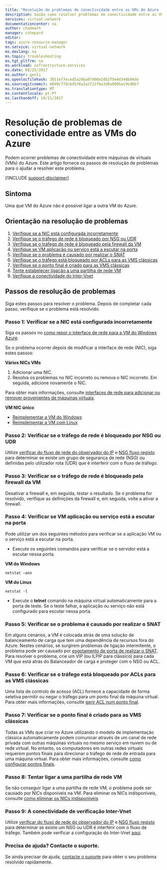 ```yaml
---
title: "Resolução de problemas de conectividade entre as VMs do Azure | Microsoft Docs"
description: Saiba como resolver problemas de conectividade entre as VMs do Azure.
services: virtual-network
documentationcenter: na
author: chadmath
manager: cshepard
editor: 
tags: azure-resource-manager
ms.service: virtual-network
ms.devlang: na
ms.topic: troubleshooting
ms.tgt_pltfrm: na
ms.workload: infrastructure-services
ms.date: 08/25/2017
ms.author: genli
ms.openlocfilehash: 3011ef7eced5a24ba07d06e2db2f5e4d344b94de
ms.sourcegitcommit: 6699c77dcbd5f8a1a2f21fba3d0a0005ac9ed6b7
ms.translationtype: MT
ms.contentlocale: pt-PT
ms.lasthandoff: 10/11/2017
---
```

# <a name="troubleshooting-connectivity-problems-between-azure-vms"></a>Resolução de problemas de conectividade entre as VMs do Azure

Podem ocorrer problemas de conectividade entre máquinas de virtuais (VMs) do Azure. Este artigo fornece os passos de resolução de problemas para o ajudar a resolver este problema. 

[!INCLUDE [support-disclaimer](../../includes/support-disclaimer.md)]

## <a name="symptom"></a>Sintoma

Uma que VM do Azure não é possível ligar a outra VM do Azure.

## <a name="troubleshooting-guidance"></a>Orientação na resolução de problemas 

1. [Verifique se a NIC está configurada incorretamente](#step-1-check-whether-nic-is-misconfigured)
2. [Verifique se o tráfego de rede é bloqueado por NSG ou UDR](#step-2-check-whether-network-traffic-is-blocked-by-nsg-or-udr)
3. [Verifique se o tráfego de rede é bloqueado pela firewall da VM](#step-3-check-whether-network-traffic-is-blocked-by-vm-firewall)
4. [Verifique se VM aplicação ou serviço está a escutar na porta](#step-4-check-whether-vm-app-or-service-is-listening-on-the-port)
5. [Verifique se o problema é causado por realizar o SNAT](#step-5-check-whether-the-problem-is-caused-by-snat)
6. [Verifique se o tráfego está bloqueado por ACLs para as VMS clássicas](#step-6-check-whether-traffic-is-blocked-by-acls-for-the-classic-vm)
7. [Verifique se o ponto final é criado para as VMS clássicas](#step-7-check-whether-the-endpoint-is-created-for-the-classic-vm)
8. [Tente estabelecer ligação a uma partilha de rede VM](#step-8-try-to-connect-to-a-vm-network-share)
9. [Verifique a conectividade do Inter-Vnet](#step-9-check-inter-vnet-connectivity)

## <a name="troubleshooting-steps"></a>Passos de resolução de problemas

Siga estes passos para resolver o problema. Depois de completar cada passo, verifique se o problema está resolvido. 

### <a name="step-1-check-whether-nic-is-misconfigured"></a>Passo 1: Verificar se a NIC está configurada incorretamente

Siga os passos no [como repor o interface de rede para a VM do Windows Azure](../virtual-machines/windows/reset-network-interface.md). 

Se o problema ocorrer depois de modificar a interface de rede (NIC), siga estes passos:

**Vários NICs VMs**

1. Adicionar uma NIC.
2. Resolva os problemas no NIC incorreto ou remova o NIC incorreto.  Em seguida, adicione novamente o NIC.

Para obter mais informações, consulte [interfaces de rede para adicionar ou remover provenientes de máquinas virtuais](virtual-network-network-interface-vm.md).

**VM NIC único** 

- [Reimplementar a VM do Windows](../virtual-machines/windows/redeploy-to-new-node.md)
- [Reimplementar a VM com Linux](../virtual-machines/linux/redeploy-to-new-node.md)

### <a name="step-2-check-whether-network-traffic-is-blocked-by-nsg-or-udr"></a>Passo 2: Verificar se o tráfego de rede é bloqueado por NSG ou UDR

Utilize [verificar do fluxo de rede do observador do IP](../network-watcher/network-watcher-ip-flow-verify-overview.md) e [NSG fluxo registo](../network-watcher/network-watcher-nsg-flow-logging-overview.md) para determinar se existe um grupo de segurança de rede (NSG) ou definidas pelo utilizador rota (UDR) que é interferir com o fluxo de tráfego.

### <a name="step-3-check-whether-network-traffic-is-blocked-by-vm-firewall"></a>Passo 3: Verificar se o tráfego de rede é bloqueado pela firewall da VM

Desativar a firewall e, em seguida, testar o resultado. Se o problema for resolvido, verifique as definições da firewall e, em seguida, volte a ativar a firewall.

### <a name="step-4-check-whether-vm-app-or-service-is-listening-on-the-port"></a>Passo 4: Verificar se VM aplicação ou serviço está a escutar na porta

Pode utilizar um dos seguintes métodos para verificar se a aplicação VM ou o serviço está a escutar na porta.

- Execute os seguintes comandos para verificar se o servidor está a escutar nessa porta.

**VM do Windows**

    netstat –ano

**VM do Linux**

    netstat -l

- Execute o **telnet** comando na máquina virtual automaticamente para a porta de teste. Se o teste falhar, a aplicação ou serviço não está configurado para escutar nessa porta.

### <a name="step-5-check-whether-the-problem-is-caused-by-snat"></a>Passo 5: Verificar se o problema é causado por realizar o SNAT

Em alguns cenários, a VM é colocada atrás de uma solução de balanceamento de carga que tem uma dependência de recursos fora do Azure. Nestes cenários, se surgirem problemas de ligação intermitente, o problema pode ser causado por [esgotamento de porta de realizar o SNAT](../load-balancer/load-balancer-outbound-connections.md). Para resolver o problema, crie um VIP (ou ILPIP para clássico) para cada VM que está atrás do Balanceador de carga e proteger com o NSG ou ACL. 

### <a name="step-6-check-whether-traffic-is-blocked-by-acls-for-the-classic-vm"></a>Passo 6: Verificar se o tráfego está bloqueado por ACLs para as VMS clássicas

Uma lista de controlo de acesso (ACL) fornece a capacidade de forma seletiva permitir ou negar o tráfego para um ponto final da máquina virtual. Para obter mais informações, consulte [gerir ACL num ponto final](../virtual-machines/windows/classic/setup-endpoints.md#manage-the-acl-on-an-endpoint).

### <a name="step-7-check-whether-the-endpoint-is-created-for-the-classic-vm"></a>Passo 7: Verificar se o ponto final é criado para as VMS clássicas

Todas as VMs que criar no Azure utilizando o modelo de implementação clássica automaticamente podem comunicar através de um canal de rede privada com outras máquinas virtuais no mesmo serviço em nuvem ou de rede virtual. No entanto, os computadores em outras redes virtuais requerem pontos finais para direcionar o tráfego de rede de entrada para uma máquina virtual. Para obter mais informações, consulte [como configurar pontos finais](../virtual-machines/windows/classic/setup-endpoints.md).

### <a name="step-8-try-to-connect-to-a-vm-network-share"></a>Passo 8: Tentar ligar a uma partilha de rede VM

Se não conseguir ligar a uma partilha de rede VM, o problema pode ser causado por NICs disponíveis na VM. Para eliminar os NICs indisponíveis, consulte [como eliminar os NICs indisponíveis](../virtual-machines/windows/reset-network-interface.md#delete-the-unavailable-nics)

### <a name="step-9-check-inter-vnet-connectivity"></a>Passo 9: A conectividade de verificação Inter-Vnet

Utilize [verificar do fluxo de rede do observador do IP](../network-watcher/network-watcher-ip-flow-verify-overview.md) e [NSG fluxo registo](../network-watcher/network-watcher-nsg-flow-logging-overview.md) para determinar se existe um NSG ou UDR é interferir com o fluxo de tráfego. Também pode verificar a configuração do Inter-Vnet [aqui](https://support.microsoft.com/en-us/help/4032151/configuring-and-validating-vnet-or-vpn-connections).

### <a name="need-help-contact-support"></a>Precisa de ajuda? Contacte o suporte.
Se ainda precisar de ajuda, [contacte o suporte](https://portal.azure.com/?#blade/Microsoft_Azure_Support/HelpAndSupportBlade) para obter o seu problema resolvido rapidamente.